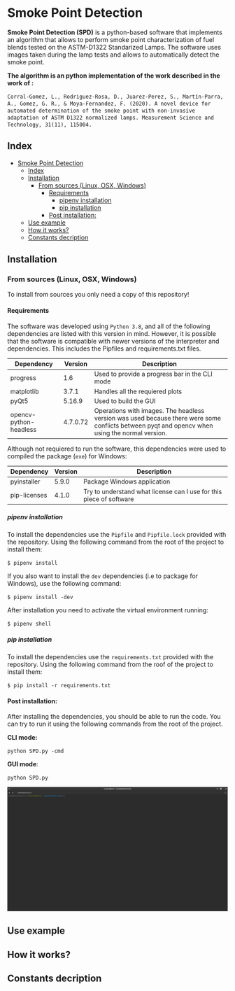 # Smoke Point Detection

**Smoke Point Detection (SPD)** is a python-based software that implements an algorithm that allows to perform smoke point characterization of fuel blends tested on the ASTM-D1322 Standarized Lamps. The software uses images taken during the lamp tests and allows to automatically detect the smoke point. 

**The algorithm is an python implementation of the work described in the work of :** 

```
Corral-Gomez, L., Rodriguez-Rosa, D., Juarez-Perez, S., Martín-Parra, A., Gomez, G. R., & Moya-Fernandez, F. (2020). A novel device for automated determination of the smoke point with non-invasive adaptation of ASTM D1322 normalized lamps. Measurement Science and Technology, 31(11), 115004.
```


## Index

- [Smoke Point Detection](#smoke-point-detection)
  - [Index](#index)
  - [Installation](#installation)
    - [From sources (Linux, OSX, Windows)](#from-sources-linux-osx-windows)
      - [Requirements](#requirements)
        - [pipenv installation](#pipenv-installation)
        - [pip installation](#pip-installation)
      - [Post installation:](#post-installation)
  - [Use example](#use-example)
  - [How it works?](#how-it-works)
  - [Constants decription](#constants-decription)



## Installation

### From sources (Linux, OSX, Windows)

To install from sources you only need a copy of this repository!

#### Requirements

The software was developed using `Python 3.8`, and all of the following dependencies are listed with this version in mind. However, it is possible that the software is compatible with newer versions of the interpreter and dependencies. This includes the Pipfiles and requirements.txt files.


| **Dependency** | **Version** | **Description** |
|----------------|-------------|-----------------|
| progress | 1.6 | Used to provide a progress bar in the CLI mode |
| matplotlib | 3.7.1 | Handles all the requiered plots | 
| pyQt5 | 5.16.9 | Used to build the GUI |
| opencv-python-headless | 4.7.0.72 | Operations with images. The headless version was used because there were some conflicts between pyqt and opencv when using the normal version.|


Although not requiered to run the software, this dependencies were used to compiled the package (`exe`) for Windows:

| **Dependency** | **Version** | **Description** |
|----------------|-------------|-----------------|
| pyinstaller | 5.9.0 | Package Windows application |
| pip-licenses | 4.1.0 | Try to understand what license can I use for this piece of software|


##### pipenv installation

To install the dependencies use the `Pipfile` and `Pipfile.lock` provided with the repository. Using the following command from the root of the project to install them:

```[bash]
$ pipenv install 
```

If you also want to install the `dev` dependencies (i.e to package for Windows), use the following command:

```
$ pipenv install -dev
```

After installation you need to activate the virtual environment running:

```[bash]
$ pipenv shell
```

##### pip installation

To install the dependencies use the `requirements.txt` provided with the repository. Using the following command from the roof of the project to install them: 

```[bash]
$ pip install -r requirements.txt
```

#### Post installation:

After installing the dependencies, you should be able to run the code. You can try to run it using the following commands from the root of the project.

**CLI mode:**

```[bash]
python SPD.py -cmd
```

**GUI mode**:
```[bash]
python SPD.py
```

![Gui-Success](rsrcs/github-gifs/gui_success_launch.gif)


## Use example

## How it works?

## Constants decription